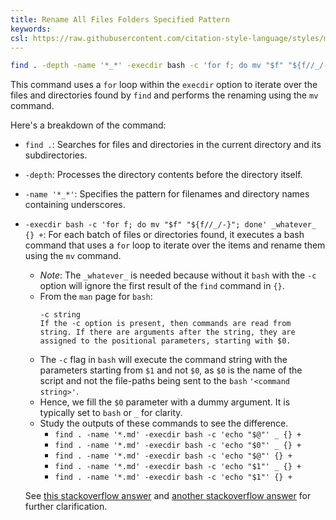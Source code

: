 ```yaml
---
title: Rename All Files Folders Specified Pattern
keywords:
csl: https://raw.githubusercontent.com/citation-style-language/styles/master/ieee.csl
---
```


```bash
find . -depth -name '*_*' -execdir bash -c 'for f; do mv "$f" "${f//_/-}"; done' bash {} +
```

This command uses a `for` loop within the `execdir` option to iterate over the files and directories found by `find` and performs the renaming using the `mv` command.

Here's a breakdown of the command:

-   `find .`: Searches for files and directories in the current directory and its subdirectories.
-   `-depth`: Processes the directory contents before the directory itself.
-   `-name '*_*'`: Specifies the pattern for filenames and directory names containing underscores.
-   `-execdir bash -c 'for f; do mv "$f" "${f//_/-}"; done' _whatever_ {} +`: For each batch of files or directories found, it executes a bash command that uses a `for` loop to iterate over the items and rename them using the `mv` command.

    -   _Note_: The `_whatever_` is needed because without it `bash` with the `-c` option will ignore the first result of the `find` command in `{}`.
    -   From the `man` page for `bash`:
        ```
        -c string
        If the -c option is present, then commands are read from string. If there are arguments after the string, they are assigned to the positional parameters, starting with $0.
        ```
    -   The `-c` flag in `bash` will execute the command string with the parameters starting from `$1` and not `$0`, as `$0` is the name of the script and not the file-paths being sent to the `bash` `'<command string>'`.
    -   Hence, we fill the `$0` parameter with a dummy argument. It is typically set to `bash` or `_` for clarity.
    -   Study the outputs of these commands to see the difference.
        -   `find . -name '*.md' -execdir bash -c 'echo "$@"' _ {} +`
        -   `find . -name '*.md' -execdir bash -c 'echo "$0"' _ {} +`
        -   `find . -name '*.md' -execdir bash -c 'echo "$@"' {} +`
        -   `find . -name '*.md' -execdir bash -c 'echo "$1"' _ {} +`
        -   `find . -name '*.md' -execdir bash -c 'echo "$1"' {} +`

    See [this stackoverflow answer](https://stackoverflow.com/a/60216452) and [another stackoverflow answer](https://stackoverflow.com/a/38867117) for further clarification.

